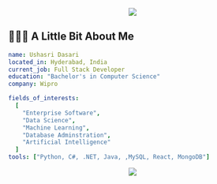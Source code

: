 <p align="center">
  <img src="https://capsule-render.vercel.app/api?type=waving&color=gradient&text=Hello!&height=100&section=header"/>
</p>

<h2> 👩🏻‍💻&nbsp;A Little Bit About Me</h2>

```yaml
name: Ushasri Dasari
located_in: Hyderabad, India
current_job: Full Stack Developer
education: "Bachelor's in Computer Science"
company: Wipro

fields_of_interests:
  [
    "Enterprise Software",
    "Data Science",
    "Machine Learning",
    "Database Adminstration",
    "Artificial Intelligence"
  ]
tools: ["Python, C#, .NET, Java, ,MySQL, React, MongoDB"]
```

<p align="center">
  <img src="https://capsule-render.vercel.app/api?type=waving&color=gradient&height=100&section=footer"/>
</p>
